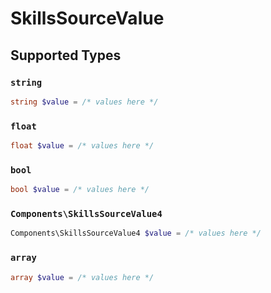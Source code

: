 # SkillsSourceValue


## Supported Types

### `string`

```php
string $value = /* values here */
```

### `float`

```php
float $value = /* values here */
```

### `bool`

```php
bool $value = /* values here */
```

### `Components\SkillsSourceValue4`

```php
Components\SkillsSourceValue4 $value = /* values here */
```

### `array`

```php
array $value = /* values here */
```

